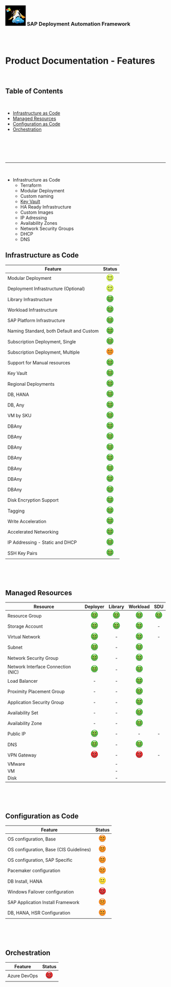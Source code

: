 ### <img src="../assets/images/UnicornSAPBlack256x256.png" width="64px"> SAP Deployment Automation Framework <!-- omit in toc -->
<br/><br/>

# Product Documentation - Features <!-- omit in toc -->

<br/>

## Table of Contents <!-- omit in toc -->
<br/>

- [Infrastructure as Code](#infrastructure-as-code)
- [Managed Resources](#managed-resources)
- [Configuration as Code](#configuration-as-code)
- [Orchestration](#orchestration)


<br/><br/><br/><br/>

---
<br/>

<!-- TODO: Refine -->

- Infrastructure as Code
  - Terraform
  - Modular Deployment
  - Custom naming
  - [Key Vault](key_vault.md)
  - HA Ready Infrastructure
  - Custom Images
  - IP Adressing
  - Availability Zones
  - Network Security Groups
  - DHCP
  - DNS



## Infrastructure as Code

| Feature                                  | Status                             |
| ---------------------------------------- | :--------------------------------: |
| Modular Deployment                       | ![lime](../assets/images/4s.png)   |
|   Deployment Infrastructure (Optional)   | ![lime](../assets/images/4s.png)   |
|   Library Infrastructure                 | ![Green](../assets/images/5s.png)  |
|   Workload Infrastructure                | ![green](../assets/images/5s.png)  |
|   SAP Platform Infrastructure            | ![green](../assets/images/5s.png)  |
| Naming Standard, both Default and Custom | ![green](../assets/images/5s.png)  |
| Subscription Deployment, Single          | ![green](../assets/images/5s.png)  |
| Subscription Deployment, Multiple        | ![orange](../assets/images/2s.png) |
| Support for Manual resources             | ![green](../assets/images/5s.png)  |
| Key Vault                                | ![green](../assets/images/5s.png)  |
| Regional Deployments                     | ![green](../assets/images/5s.png)  |
| DB, HANA                                 | ![green](../assets/images/5s.png)  |
| DB, Any                                  | ![green](../assets/images/5s.png)  |
| VM by SKU                                | ![green](../assets/images/5s.png)  |
| DBAny                                    | ![green](../assets/images/5s.png)  |
| DBAny                                    | ![green](../assets/images/5s.png)  |
| DBAny                                    | ![green](../assets/images/5s.png)  |
| DBAny                                    | ![green](../assets/images/5s.png)  |
| DBAny                                    | ![green](../assets/images/5s.png)  |
| DBAny                                    | ![green](../assets/images/5s.png)  |
| DBAny                                    | ![green](../assets/images/5s.png)  |
| Disk Encryption Support                  | ![green](../assets/images/5s.png)  |
| Tagging                                  | ![green](../assets/images/5s.png)  |
| Write Acceleration                       | ![green](../assets/images/5s.png)  |
| Accelerated Networking                   | ![green](../assets/images/5s.png)  |
| IP Addressing - Static and DHCP          | ![green](../assets/images/5s.png)  |
| SSH Key Pairs                            | ![green](../assets/images/5s.png)  |


<br/><br/><br/>


## Managed Resources

| Resource                                 | Deployer                           | Library                            | Workload                           | SDU                                |
| ---------------------------------------- | :--------------------------------: | :--------------------------------: | :--------------------------------: | :--------------------------------: |
| Resource Group                           | ![green](../assets/images/5s.png)  | ![green](../assets/images/5s.png)  | ![green](../assets/images/5s.png)  | ![green](../assets/images/5s.png)  |
| Storage Account                          | ![green](../assets/images/5s.png)  | ![green](../assets/images/5s.png)  | ![green](../assets/images/5s.png)  | -                                  |
| Virtual Network                          | ![green](../assets/images/5s.png)  | -                                  | ![green](../assets/images/5s.png)  | -                                  |
| Subnet                                   | ![green](../assets/images/5s.png)  | -                                  | ![green](../assets/images/5s.png)  |                                    |
| Network Security Group                   | ![green](../assets/images/5s.png)  | -                                  | ![green](../assets/images/5s.png)  |                                    |
| Network Interface Connection (NIC)       | ![green](../assets/images/5s.png)  | -                                  | ![green](../assets/images/5s.png)  |                                    |
| Load Balancer                            | -                                  | -                                  | ![green](../assets/images/5s.png)  |                                    |
| Proximity Placement Group                | -                                  | -                                  | ![green](../assets/images/5s.png)  |                                    |
| Application Security Group               | -                                  | -                                  | ![green](../assets/images/5s.png)  |                                    |
| Availability Set                         | -                                  | -                                  | ![green](../assets/images/5s.png)  |                                    |
| Availability Zone                        | -                                  | -                                  | ![green](../assets/images/5s.png)  |                                    |
| Public IP                                | ![green](../assets/images/5s.png)  | -                                  | -                                  | -                                  |
| DNS                                      | ![green](../assets/images/5s.png)  | -                                  | ![green](../assets/images/5s.png)  |                                    |
| VPN Gateway                              | ![red](../assets/images/1s.png)    | -                                  | ![green](../assets/images/1s.png)  | -                                  |
| VMware                                   |                                    | -                                  |                                    |                                    |
| VM                                       |                                    | -                                  |                                    |                                    |
| Disk                                     |                                    | -                                  |                                    |                                    |


<br/><br/><br/>


## Configuration as Code

| Feature                                 | Status                             |
| --------------------------------------- | :--------------------------------: |
| OS configuration, Base                  | ![orange](../assets/images/2s.png) |
| OS configuration, Base (CIS Guidelines) | ![orange](../assets/images/2s.png) |
| OS configuration, SAP Specific          | ![orange](../assets/images/2s.png) |
| Pacemaker configuration                 | ![orange](../assets/images/2s.png) |
| DB Install, HANA                        | ![yellow](../assets/images/3s.png) |
| Windows Failover configuration          | ![red](../assets/images/1s.png)    |
| SAP Application Install Framework       | ![orange](../assets/images/2s.png) |
| DB, HANA, HSR Configuration             | ![orange](../assets/images/2s.png) |


<br/><br/><br/>


## Orchestration

| Feature                                 | Status                             |
| --------------------------------------- | :--------------------------------: |
| Azure DevOps                            | ![orange](../assets/images/1s.png) |

